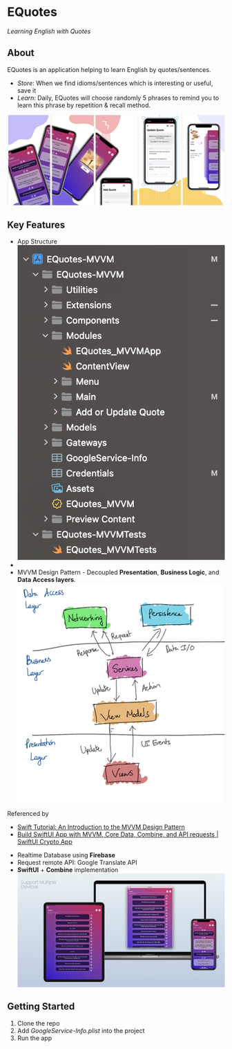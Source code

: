 # EQuotes
_Learning English with Quotes_

## About

EQuotes is an application helping to learn English by quotes/sentences.  
 
- _Store_: When we find idioms/sentences which is interesting or useful, save it
- _Learn_: Daily, EQuotes will choose randomly 5 phrases to remind you to learn this phrase by repetition & recall method.

![](./EQuotes-MVVM/Resources/app-preview.png)

## Key Features
- App Structure
![](./EQuotes-MVVM/Resources/app-structure.png)
-
- MVVM Design Pattern - Decoupled **Presentation**, **Business Logic**, and **Data Access layers**.
![](./EQuotes-MVVM/Resources/mvvm.jpeg)

 Referenced by 
 * [Swift Tutorial: An Introduction to the MVVM Design Pattern](https://adevait.com/ios/swift-tutorial-mvvm-design-pattern)  
 * [Build SwiftUI App with MVVM, Core Data, Combine, and API requests | SwiftUI Crypto App](https://www.youtube.com/watch?v=TTYKL6CfbSs&list=PLwvDm4Vfkdphbc3bgy_LpLRQ9DDfFGcFu)
- Realtime Database using **Firebase**
- Request remote API: Google Translate API
- **SwiftUI** + **Combine** implementation
![](./EQuotes-MVVM/Resources/app-preview-multiple-devices.png)

## Getting Started

1. Clone the repo
2. Add _GoogleService-Info.plist_ into the project
3. Run the app
